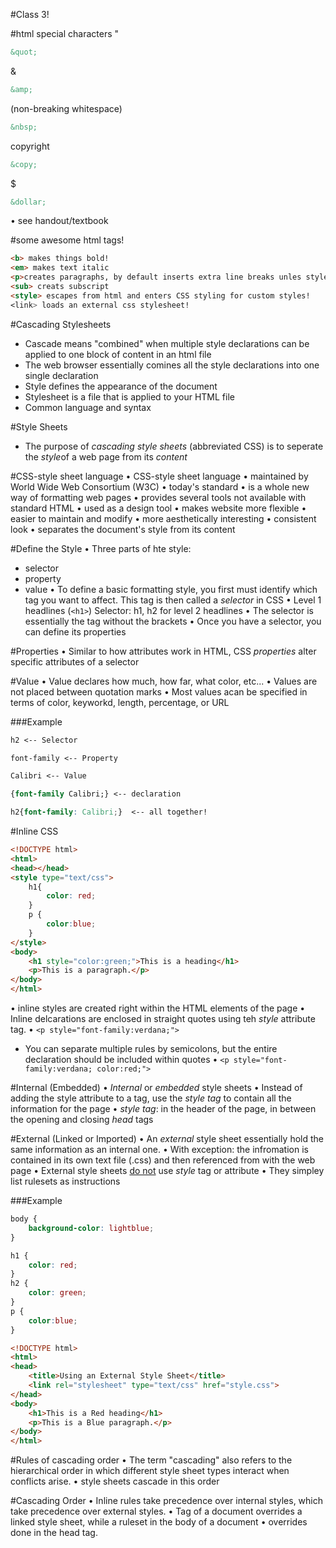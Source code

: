 #Class 3!

#html special characters
"
```html
&quot;
```

&
```html
&amp;
```

(non-breaking whitespace)
```html
&nbsp;
```

copyright
```html
&copy;
```

$
```html
&dollar;
```

• see handout/textbook

#some awesome html tags!
```html
<b> makes things bold!
<em> makes text italic
<p>creates paragraphs, by default inserts extra line breaks unles styles overwrite this!
<sub> creats subscript
<style> escapes from html and enters CSS styling for custom styles!
<link> loads an external css stylesheet!
```

#Cascading Stylesheets
- Cascade means "combined" when multiple style declarations can be applied to one block of content in an html file
- The web browser essentially comines all the style declarations into one single declaration
- Style defines the appearance of the document
- Stylesheet is a file that is applied to your HTML file
- Common language and syntax

#Style Sheets
- The purpose of <em>cascading style sheets</em> (abbreviated CSS) is to seperate the <em>style</em>of a web page from its <em>content</em>


#CSS-style sheet language
• CSS-style sheet language
• maintained by World Wide Web Consortium (W3C)
• today's standard
• is a whole new way of formatting web pages
• provides several tools not available with standard HTML
• used as a design tool
• makes website more flexible
• easier to maintain and modify
• more aesthetically interesting
• consistent look
• separates the document's style from its content

#Define the Style
• Three parts of hte style:
  - selector
  - property
  - value
• To define a basic formatting style, you first must identify which tag you want to affect.  This tag is then called a <em>selector</em> in CSS
• Level 1 headlines (```<h1>```) Selector: h1, h2 for level 2 headlines
• The selector is essentially the tag without the brackets
• Once you have a selector, you can define its properties

#Properties
• Similar to how attributes work in HTML, CSS <em>properties</em> alter specific attributes of a selector

#Value
• Value declares how much, how far, what color, etc...
• Values are not placed between quotation marks
• Most values acan be specified in terms of color, keyworkd, length, percentage, or URL

###Example
```css
h2 <-- Selector

font-family <-- Property

Calibri <-- Value

{font-family Calibri;} <-- declaration

h2{font-family: Calibri;}  <-- all together!
```

#Inline CSS
```html
<!DOCTYPE html>
<html>
<head></head>
<style type="text/css">
	h1{
		color: red;
	}
	p {
		color:blue;
	}
</style>
<body>
	<h1 style="color:green;">This is a heading</h1>
	<p>This is a paragraph.</p>
</body>
</html>
```

• inline styles are created right within the HTML elements of the page
• Inline delcarations are enclosed in straight quotes using teh <em>style</em> attribute tag.
• ```<p style="font-family:verdana;">```
  - You can separate multiple rules by semicolons, but the entire declaration should be included within quotes
• ```<p style="font-family:verdana; color:red;">```

#Internal (Embedded)
• <em>Internal</em> or <em>embedded</em> style sheets
• Instead of adding the style attribute to a tag, use the <em>style tag</em> to contain all the information for the page
• <em>style tag</em>: in the header of the page, in between the opening and closing <em>head</em> tags

#External (Linked or Imported)
• An <em>external</em> style sheet essentially hold the same information as an internal one.
• With exception: the infromation is contained in its own text file (.css) and then referenced from with the web page
• External style sheets <u>do not</u> use <em>style</em> tag or attribute
• They simpley list rulesets as instructions

###Example
```css
body {
	background-color: lightblue;
}

h1 {
	color: red;
}
h2 {
	color: green;
}
p {
	color:blue;
}
```

```html
<!DOCTYPE html>
<html>
<head>
	<title>Using an External Style Sheet</title>
	<link rel="stylesheet" type="text/css" href="style.css">
</head>
<body>
	<h1>This is a Red heading</h1>
	<p>This is a Blue paragraph.</p>
</body>
</html>
```

#Rules of cascading order
• The term "cascading" also refers to the hierarchical order in which different style sheet types interact when conflicts arise.
• style sheets cascade in this order

#Cascading Order
• Inline rules take precedence over internal styles, which take precedence over external styles.
• Tag of a document overrides a linked style sheet, while a ruleset in the body of a document
• overrides done in the head tag.